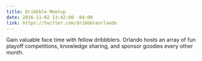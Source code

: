 ```yaml
---
title: Dribbble Meetup
date: 2016-11-02 13:42:00 -04:00
link: https://twitter.com/dribbbleorlando
---
```


Gain valuable face time with fellow dribbblers. Orlando hosts an array of fun playoff competitions, knowledge sharing, and sponsor goodies every other month.